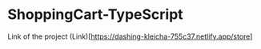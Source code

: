 # ShoppingCart-TypeScript

Link of the project (Link)[https://dashing-kleicha-755c37.netlify.app/store]
